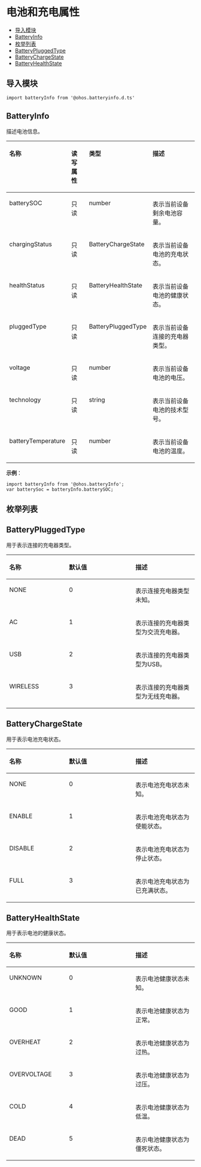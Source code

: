 # 电池和充电属性<a name="ZH-CN_TOPIC_0000001115974766"></a>

-   [导入模块](#zh-cn_topic_0000001100730486_section199443271307)
-   [BatteryInfo](#zh-cn_topic_0000001100730486_section1853612361618)
-   [枚举列表](#zh-cn_topic_0000001100730486_section14572171519166)
-   [BatteryPluggedType](#zh-cn_topic_0000001100730486_section1861134715488)
-   [BatteryChargeState](#zh-cn_topic_0000001100730486_section629045815408)
-   [BatteryHealthState](#zh-cn_topic_0000001100730486_section1636311513419)

## 导入模块<a name="zh-cn_topic_0000001100730486_section199443271307"></a>

```
import batteryInfo from '@ohos.batteryinfo.d.ts'
```

## BatteryInfo<a name="zh-cn_topic_0000001100730486_section1853612361618"></a>

描述电池信息。

<a name="zh-cn_topic_0000001100730486_table20633101642315"></a>
<table><thead align="left"><tr id="zh-cn_topic_0000001100730486_row663331618238"><th class="cellrowborder" valign="top" width="20.13%" id="mcps1.1.5.1.1"><p id="zh-cn_topic_0000001100730486_a3d0fc780cc904c1cbab7991251622f65"><a name="zh-cn_topic_0000001100730486_a3d0fc780cc904c1cbab7991251622f65"></a><a name="zh-cn_topic_0000001100730486_a3d0fc780cc904c1cbab7991251622f65"></a>名称</p>
</th>
<th class="cellrowborder" valign="top" width="13.5%" id="mcps1.1.5.1.2"><p id="zh-cn_topic_0000001100730486_p1961191632214"><a name="zh-cn_topic_0000001100730486_p1961191632214"></a><a name="zh-cn_topic_0000001100730486_p1961191632214"></a>读写属性</p>
</th>
<th class="cellrowborder" valign="top" width="23.29%" id="mcps1.1.5.1.3"><p id="zh-cn_topic_0000001100730486_ac1f1afc248084f8fb51242b648bc34de"><a name="zh-cn_topic_0000001100730486_ac1f1afc248084f8fb51242b648bc34de"></a><a name="zh-cn_topic_0000001100730486_ac1f1afc248084f8fb51242b648bc34de"></a>类型</p>
</th>
<th class="cellrowborder" valign="top" width="43.08%" id="mcps1.1.5.1.4"><p id="zh-cn_topic_0000001100730486_afec895de33f94e3c87ee7acc20190a17"><a name="zh-cn_topic_0000001100730486_afec895de33f94e3c87ee7acc20190a17"></a><a name="zh-cn_topic_0000001100730486_afec895de33f94e3c87ee7acc20190a17"></a>描述</p>
</th>
</tr>
</thead>
<tbody><tr id="zh-cn_topic_0000001100730486_row188481425182510"><td class="cellrowborder" valign="top" width="20.13%" headers="mcps1.1.5.1.1 "><p id="zh-cn_topic_0000001100730486_p938441717208"><a name="zh-cn_topic_0000001100730486_p938441717208"></a><a name="zh-cn_topic_0000001100730486_p938441717208"></a>batterySOC</p>
</td>
<td class="cellrowborder" valign="top" width="13.5%" headers="mcps1.1.5.1.2 "><p id="zh-cn_topic_0000001100730486_p1396118166228"><a name="zh-cn_topic_0000001100730486_p1396118166228"></a><a name="zh-cn_topic_0000001100730486_p1396118166228"></a>只读</p>
</td>
<td class="cellrowborder" valign="top" width="23.29%" headers="mcps1.1.5.1.3 "><p id="zh-cn_topic_0000001100730486_p6354841201511"><a name="zh-cn_topic_0000001100730486_p6354841201511"></a><a name="zh-cn_topic_0000001100730486_p6354841201511"></a>number</p>
</td>
<td class="cellrowborder" valign="top" width="43.08%" headers="mcps1.1.5.1.4 "><p id="zh-cn_topic_0000001100730486_p103961315181818"><a name="zh-cn_topic_0000001100730486_p103961315181818"></a><a name="zh-cn_topic_0000001100730486_p103961315181818"></a>表示当前设备剩余电池容量。</p>
</td>
</tr>
<tr id="zh-cn_topic_0000001100730486_row0461622112513"><td class="cellrowborder" valign="top" width="20.13%" headers="mcps1.1.5.1.1 "><p id="zh-cn_topic_0000001100730486_p5354124120158"><a name="zh-cn_topic_0000001100730486_p5354124120158"></a><a name="zh-cn_topic_0000001100730486_p5354124120158"></a>chargingStatus</p>
</td>
<td class="cellrowborder" valign="top" width="13.5%" headers="mcps1.1.5.1.2 "><p id="zh-cn_topic_0000001100730486_p159621168228"><a name="zh-cn_topic_0000001100730486_p159621168228"></a><a name="zh-cn_topic_0000001100730486_p159621168228"></a>只读</p>
</td>
<td class="cellrowborder" valign="top" width="23.29%" headers="mcps1.1.5.1.3 "><p id="zh-cn_topic_0000001100730486_p10354541181520"><a name="zh-cn_topic_0000001100730486_p10354541181520"></a><a name="zh-cn_topic_0000001100730486_p10354541181520"></a>BatteryChargeState</p>
</td>
<td class="cellrowborder" valign="top" width="43.08%" headers="mcps1.1.5.1.4 "><p id="zh-cn_topic_0000001100730486_p238673617568"><a name="zh-cn_topic_0000001100730486_p238673617568"></a><a name="zh-cn_topic_0000001100730486_p238673617568"></a>表示当前设备电池的充电状态。</p>
</td>
</tr>
<tr id="zh-cn_topic_0000001100730486_row09415619242"><td class="cellrowborder" valign="top" width="20.13%" headers="mcps1.1.5.1.1 "><p id="zh-cn_topic_0000001100730486_p1435434117152"><a name="zh-cn_topic_0000001100730486_p1435434117152"></a><a name="zh-cn_topic_0000001100730486_p1435434117152"></a>healthStatus</p>
</td>
<td class="cellrowborder" valign="top" width="13.5%" headers="mcps1.1.5.1.2 "><p id="zh-cn_topic_0000001100730486_p1796210169224"><a name="zh-cn_topic_0000001100730486_p1796210169224"></a><a name="zh-cn_topic_0000001100730486_p1796210169224"></a>只读</p>
</td>
<td class="cellrowborder" valign="top" width="23.29%" headers="mcps1.1.5.1.3 "><p id="zh-cn_topic_0000001100730486_p3354114131518"><a name="zh-cn_topic_0000001100730486_p3354114131518"></a><a name="zh-cn_topic_0000001100730486_p3354114131518"></a>BatteryHealthState</p>
</td>
<td class="cellrowborder" valign="top" width="43.08%" headers="mcps1.1.5.1.4 "><p id="zh-cn_topic_0000001100730486_p1365563875614"><a name="zh-cn_topic_0000001100730486_p1365563875614"></a><a name="zh-cn_topic_0000001100730486_p1365563875614"></a>表示当前设备电池的健康状态。</p>
</td>
</tr>
<tr id="zh-cn_topic_0000001100730486_row56471975243"><td class="cellrowborder" valign="top" width="20.13%" headers="mcps1.1.5.1.1 "><p id="zh-cn_topic_0000001100730486_p1835534116158"><a name="zh-cn_topic_0000001100730486_p1835534116158"></a><a name="zh-cn_topic_0000001100730486_p1835534116158"></a>pluggedType</p>
</td>
<td class="cellrowborder" valign="top" width="13.5%" headers="mcps1.1.5.1.2 "><p id="zh-cn_topic_0000001100730486_p18962416132211"><a name="zh-cn_topic_0000001100730486_p18962416132211"></a><a name="zh-cn_topic_0000001100730486_p18962416132211"></a>只读</p>
</td>
<td class="cellrowborder" valign="top" width="23.29%" headers="mcps1.1.5.1.3 "><p id="zh-cn_topic_0000001100730486_p235584114153"><a name="zh-cn_topic_0000001100730486_p235584114153"></a><a name="zh-cn_topic_0000001100730486_p235584114153"></a>BatteryPluggedType</p>
</td>
<td class="cellrowborder" valign="top" width="43.08%" headers="mcps1.1.5.1.4 "><p id="zh-cn_topic_0000001100730486_p19264101622016"><a name="zh-cn_topic_0000001100730486_p19264101622016"></a><a name="zh-cn_topic_0000001100730486_p19264101622016"></a>表示当前设备连接的充电器类型。</p>
</td>
</tr>
<tr id="zh-cn_topic_0000001100730486_row4536161934520"><td class="cellrowborder" valign="top" width="20.13%" headers="mcps1.1.5.1.1 "><p id="zh-cn_topic_0000001100730486_p14355174151513"><a name="zh-cn_topic_0000001100730486_p14355174151513"></a><a name="zh-cn_topic_0000001100730486_p14355174151513"></a>voltage</p>
</td>
<td class="cellrowborder" valign="top" width="13.5%" headers="mcps1.1.5.1.2 "><p id="zh-cn_topic_0000001100730486_p296261662212"><a name="zh-cn_topic_0000001100730486_p296261662212"></a><a name="zh-cn_topic_0000001100730486_p296261662212"></a>只读</p>
</td>
<td class="cellrowborder" valign="top" width="23.29%" headers="mcps1.1.5.1.3 "><p id="zh-cn_topic_0000001100730486_p7355741201519"><a name="zh-cn_topic_0000001100730486_p7355741201519"></a><a name="zh-cn_topic_0000001100730486_p7355741201519"></a>number</p>
</td>
<td class="cellrowborder" valign="top" width="43.08%" headers="mcps1.1.5.1.4 "><p id="zh-cn_topic_0000001100730486_p127111826172018"><a name="zh-cn_topic_0000001100730486_p127111826172018"></a><a name="zh-cn_topic_0000001100730486_p127111826172018"></a>表示当前设备电池的电压。</p>
</td>
</tr>
<tr id="zh-cn_topic_0000001100730486_row597319245451"><td class="cellrowborder" valign="top" width="20.13%" headers="mcps1.1.5.1.1 "><p id="zh-cn_topic_0000001100730486_p153551941141517"><a name="zh-cn_topic_0000001100730486_p153551941141517"></a><a name="zh-cn_topic_0000001100730486_p153551941141517"></a>technology</p>
</td>
<td class="cellrowborder" valign="top" width="13.5%" headers="mcps1.1.5.1.2 "><p id="zh-cn_topic_0000001100730486_p17962916162217"><a name="zh-cn_topic_0000001100730486_p17962916162217"></a><a name="zh-cn_topic_0000001100730486_p17962916162217"></a>只读</p>
</td>
<td class="cellrowborder" valign="top" width="23.29%" headers="mcps1.1.5.1.3 "><p id="zh-cn_topic_0000001100730486_p535514113154"><a name="zh-cn_topic_0000001100730486_p535514113154"></a><a name="zh-cn_topic_0000001100730486_p535514113154"></a>string</p>
</td>
<td class="cellrowborder" valign="top" width="43.08%" headers="mcps1.1.5.1.4 "><p id="zh-cn_topic_0000001100730486_p9298104612205"><a name="zh-cn_topic_0000001100730486_p9298104612205"></a><a name="zh-cn_topic_0000001100730486_p9298104612205"></a>表示当前设备电池的技术型号。</p>
</td>
</tr>
<tr id="zh-cn_topic_0000001100730486_row4978143312456"><td class="cellrowborder" valign="top" width="20.13%" headers="mcps1.1.5.1.1 "><p id="zh-cn_topic_0000001100730486_p7355114151515"><a name="zh-cn_topic_0000001100730486_p7355114151515"></a><a name="zh-cn_topic_0000001100730486_p7355114151515"></a>batteryTemperature</p>
</td>
<td class="cellrowborder" valign="top" width="13.5%" headers="mcps1.1.5.1.2 "><p id="zh-cn_topic_0000001100730486_p14962116172215"><a name="zh-cn_topic_0000001100730486_p14962116172215"></a><a name="zh-cn_topic_0000001100730486_p14962116172215"></a>只读</p>
</td>
<td class="cellrowborder" valign="top" width="23.29%" headers="mcps1.1.5.1.3 "><p id="zh-cn_topic_0000001100730486_p143551941201510"><a name="zh-cn_topic_0000001100730486_p143551941201510"></a><a name="zh-cn_topic_0000001100730486_p143551941201510"></a>number</p>
</td>
<td class="cellrowborder" valign="top" width="43.08%" headers="mcps1.1.5.1.4 "><p id="zh-cn_topic_0000001100730486_p7843573202"><a name="zh-cn_topic_0000001100730486_p7843573202"></a><a name="zh-cn_topic_0000001100730486_p7843573202"></a>表示当前设备电池的温度。</p>
</td>
</tr>
</tbody>
</table>

**示例**：

```
import batteryInfo from '@ohos.batteryInfo';
var batterySoc = batteryInfo.batterySOC;
```

## 枚举列表<a name="zh-cn_topic_0000001100730486_section14572171519166"></a>

## BatteryPluggedType<a name="zh-cn_topic_0000001100730486_section1861134715488"></a>

用于表示连接的充电器类型。

<a name="zh-cn_topic_0000001100730486_table144441452192814"></a>
<table><thead align="left"><tr id="zh-cn_topic_0000001100730486_row12444145210288"><th class="cellrowborder" valign="top" width="31.703170317031702%" id="mcps1.1.4.1.1"><p id="zh-cn_topic_0000001100730486_p162914100272"><a name="zh-cn_topic_0000001100730486_p162914100272"></a><a name="zh-cn_topic_0000001100730486_p162914100272"></a>名称</p>
</th>
<th class="cellrowborder" valign="top" width="35.253525352535256%" id="mcps1.1.4.1.2"><p id="zh-cn_topic_0000001100730486_p044416523286"><a name="zh-cn_topic_0000001100730486_p044416523286"></a><a name="zh-cn_topic_0000001100730486_p044416523286"></a>默认值</p>
</th>
<th class="cellrowborder" valign="top" width="33.043304330433045%" id="mcps1.1.4.1.3"><p id="zh-cn_topic_0000001100730486_p1044495252810"><a name="zh-cn_topic_0000001100730486_p1044495252810"></a><a name="zh-cn_topic_0000001100730486_p1044495252810"></a>描述</p>
</th>
</tr>
</thead>
<tbody><tr id="zh-cn_topic_0000001100730486_row18444115215284"><td class="cellrowborder" valign="top" width="31.703170317031702%" headers="mcps1.1.4.1.1 "><p id="zh-cn_topic_0000001100730486_p954122310283"><a name="zh-cn_topic_0000001100730486_p954122310283"></a><a name="zh-cn_topic_0000001100730486_p954122310283"></a>NONE</p>
</td>
<td class="cellrowborder" valign="top" width="35.253525352535256%" headers="mcps1.1.4.1.2 "><p id="zh-cn_topic_0000001100730486_p0527233288"><a name="zh-cn_topic_0000001100730486_p0527233288"></a><a name="zh-cn_topic_0000001100730486_p0527233288"></a>0</p>
</td>
<td class="cellrowborder" valign="top" width="33.043304330433045%" headers="mcps1.1.4.1.3 "><p id="zh-cn_topic_0000001100730486_p12372352812"><a name="zh-cn_topic_0000001100730486_p12372352812"></a><a name="zh-cn_topic_0000001100730486_p12372352812"></a>表示连接充电器类型未知。</p>
</td>
</tr>
<tr id="zh-cn_topic_0000001100730486_row55389918289"><td class="cellrowborder" valign="top" width="31.703170317031702%" headers="mcps1.1.4.1.1 "><p id="zh-cn_topic_0000001100730486_p15381795285"><a name="zh-cn_topic_0000001100730486_p15381795285"></a><a name="zh-cn_topic_0000001100730486_p15381795285"></a>AC</p>
</td>
<td class="cellrowborder" valign="top" width="35.253525352535256%" headers="mcps1.1.4.1.2 "><p id="zh-cn_topic_0000001100730486_p45381291281"><a name="zh-cn_topic_0000001100730486_p45381291281"></a><a name="zh-cn_topic_0000001100730486_p45381291281"></a>1</p>
</td>
<td class="cellrowborder" valign="top" width="33.043304330433045%" headers="mcps1.1.4.1.3 "><p id="zh-cn_topic_0000001100730486_p1953979102813"><a name="zh-cn_topic_0000001100730486_p1953979102813"></a><a name="zh-cn_topic_0000001100730486_p1953979102813"></a>表示连接的充电器类型为交流充电器。</p>
</td>
</tr>
<tr id="zh-cn_topic_0000001100730486_row928621592815"><td class="cellrowborder" valign="top" width="31.703170317031702%" headers="mcps1.1.4.1.1 "><p id="zh-cn_topic_0000001100730486_p1328691518288"><a name="zh-cn_topic_0000001100730486_p1328691518288"></a><a name="zh-cn_topic_0000001100730486_p1328691518288"></a>USB</p>
</td>
<td class="cellrowborder" valign="top" width="35.253525352535256%" headers="mcps1.1.4.1.2 "><p id="zh-cn_topic_0000001100730486_p1728616154286"><a name="zh-cn_topic_0000001100730486_p1728616154286"></a><a name="zh-cn_topic_0000001100730486_p1728616154286"></a>2</p>
</td>
<td class="cellrowborder" valign="top" width="33.043304330433045%" headers="mcps1.1.4.1.3 "><p id="zh-cn_topic_0000001100730486_p188591922163215"><a name="zh-cn_topic_0000001100730486_p188591922163215"></a><a name="zh-cn_topic_0000001100730486_p188591922163215"></a>表示连接的充电器类型为USB。</p>
</td>
</tr>
<tr id="zh-cn_topic_0000001100730486_row3954122652810"><td class="cellrowborder" valign="top" width="31.703170317031702%" headers="mcps1.1.4.1.1 "><p id="zh-cn_topic_0000001100730486_p1995412614284"><a name="zh-cn_topic_0000001100730486_p1995412614284"></a><a name="zh-cn_topic_0000001100730486_p1995412614284"></a>WIRELESS</p>
</td>
<td class="cellrowborder" valign="top" width="35.253525352535256%" headers="mcps1.1.4.1.2 "><p id="zh-cn_topic_0000001100730486_p395402620286"><a name="zh-cn_topic_0000001100730486_p395402620286"></a><a name="zh-cn_topic_0000001100730486_p395402620286"></a>3</p>
</td>
<td class="cellrowborder" valign="top" width="33.043304330433045%" headers="mcps1.1.4.1.3 "><p id="zh-cn_topic_0000001100730486_p235192423214"><a name="zh-cn_topic_0000001100730486_p235192423214"></a><a name="zh-cn_topic_0000001100730486_p235192423214"></a>表示连接的充电器类型为无线充电器。</p>
</td>
</tr>
</tbody>
</table>

## BatteryChargeState<a name="zh-cn_topic_0000001100730486_section629045815408"></a>

用于表示电池充电状态。

<a name="zh-cn_topic_0000001100730486_table1368716015365"></a>
<table><thead align="left"><tr id="zh-cn_topic_0000001100730486_row106884010367"><th class="cellrowborder" valign="top" width="31.703170317031702%" id="mcps1.1.4.1.1"><p id="zh-cn_topic_0000001100730486_p468816023615"><a name="zh-cn_topic_0000001100730486_p468816023615"></a><a name="zh-cn_topic_0000001100730486_p468816023615"></a>名称</p>
</th>
<th class="cellrowborder" valign="top" width="35.253525352535256%" id="mcps1.1.4.1.2"><p id="zh-cn_topic_0000001100730486_p15688505362"><a name="zh-cn_topic_0000001100730486_p15688505362"></a><a name="zh-cn_topic_0000001100730486_p15688505362"></a>默认值</p>
</th>
<th class="cellrowborder" valign="top" width="33.043304330433045%" id="mcps1.1.4.1.3"><p id="zh-cn_topic_0000001100730486_p1068830103619"><a name="zh-cn_topic_0000001100730486_p1068830103619"></a><a name="zh-cn_topic_0000001100730486_p1068830103619"></a>描述</p>
</th>
</tr>
</thead>
<tbody><tr id="zh-cn_topic_0000001100730486_row1868880113613"><td class="cellrowborder" valign="top" width="31.703170317031702%" headers="mcps1.1.4.1.1 "><p id="zh-cn_topic_0000001100730486_p1392942212399"><a name="zh-cn_topic_0000001100730486_p1392942212399"></a><a name="zh-cn_topic_0000001100730486_p1392942212399"></a>NONE</p>
</td>
<td class="cellrowborder" valign="top" width="35.253525352535256%" headers="mcps1.1.4.1.2 "><p id="zh-cn_topic_0000001100730486_p968880103613"><a name="zh-cn_topic_0000001100730486_p968880103613"></a><a name="zh-cn_topic_0000001100730486_p968880103613"></a>0</p>
</td>
<td class="cellrowborder" valign="top" width="33.043304330433045%" headers="mcps1.1.4.1.3 "><p id="zh-cn_topic_0000001100730486_p16911819163919"><a name="zh-cn_topic_0000001100730486_p16911819163919"></a><a name="zh-cn_topic_0000001100730486_p16911819163919"></a>表示电池充电状态未知。</p>
</td>
</tr>
<tr id="zh-cn_topic_0000001100730486_row17688180173620"><td class="cellrowborder" valign="top" width="31.703170317031702%" headers="mcps1.1.4.1.1 "><p id="zh-cn_topic_0000001100730486_p12928922193920"><a name="zh-cn_topic_0000001100730486_p12928922193920"></a><a name="zh-cn_topic_0000001100730486_p12928922193920"></a>ENABLE</p>
</td>
<td class="cellrowborder" valign="top" width="35.253525352535256%" headers="mcps1.1.4.1.2 "><p id="zh-cn_topic_0000001100730486_p86893003614"><a name="zh-cn_topic_0000001100730486_p86893003614"></a><a name="zh-cn_topic_0000001100730486_p86893003614"></a>1</p>
</td>
<td class="cellrowborder" valign="top" width="33.043304330433045%" headers="mcps1.1.4.1.3 "><p id="zh-cn_topic_0000001100730486_p9910201913391"><a name="zh-cn_topic_0000001100730486_p9910201913391"></a><a name="zh-cn_topic_0000001100730486_p9910201913391"></a>表示电池充电状态为使能状态。</p>
</td>
</tr>
<tr id="zh-cn_topic_0000001100730486_row1868914011367"><td class="cellrowborder" valign="top" width="31.703170317031702%" headers="mcps1.1.4.1.1 "><p id="zh-cn_topic_0000001100730486_p4926152211394"><a name="zh-cn_topic_0000001100730486_p4926152211394"></a><a name="zh-cn_topic_0000001100730486_p4926152211394"></a>DISABLE</p>
</td>
<td class="cellrowborder" valign="top" width="35.253525352535256%" headers="mcps1.1.4.1.2 "><p id="zh-cn_topic_0000001100730486_p186891001361"><a name="zh-cn_topic_0000001100730486_p186891001361"></a><a name="zh-cn_topic_0000001100730486_p186891001361"></a>2</p>
</td>
<td class="cellrowborder" valign="top" width="33.043304330433045%" headers="mcps1.1.4.1.3 "><p id="zh-cn_topic_0000001100730486_p1210733413414"><a name="zh-cn_topic_0000001100730486_p1210733413414"></a><a name="zh-cn_topic_0000001100730486_p1210733413414"></a>表示电池充电状态为停止状态。</p>
</td>
</tr>
<tr id="zh-cn_topic_0000001100730486_row068911018360"><td class="cellrowborder" valign="top" width="31.703170317031702%" headers="mcps1.1.4.1.1 "><p id="zh-cn_topic_0000001100730486_p1992542211392"><a name="zh-cn_topic_0000001100730486_p1992542211392"></a><a name="zh-cn_topic_0000001100730486_p1992542211392"></a>FULL</p>
</td>
<td class="cellrowborder" valign="top" width="35.253525352535256%" headers="mcps1.1.4.1.2 "><p id="zh-cn_topic_0000001100730486_p46895023619"><a name="zh-cn_topic_0000001100730486_p46895023619"></a><a name="zh-cn_topic_0000001100730486_p46895023619"></a>3</p>
</td>
<td class="cellrowborder" valign="top" width="33.043304330433045%" headers="mcps1.1.4.1.3 "><p id="zh-cn_topic_0000001100730486_p3614135154120"><a name="zh-cn_topic_0000001100730486_p3614135154120"></a><a name="zh-cn_topic_0000001100730486_p3614135154120"></a>表示电池充电状态为已充满状态。</p>
</td>
</tr>
</tbody>
</table>

## BatteryHealthState<a name="zh-cn_topic_0000001100730486_section1636311513419"></a>

用于表示电池的健康状态。

<a name="zh-cn_topic_0000001100730486_table1646153519380"></a>
<table><thead align="left"><tr id="zh-cn_topic_0000001100730486_row1847203533813"><th class="cellrowborder" valign="top" width="31.703170317031702%" id="mcps1.1.4.1.1"><p id="zh-cn_topic_0000001100730486_p44743514381"><a name="zh-cn_topic_0000001100730486_p44743514381"></a><a name="zh-cn_topic_0000001100730486_p44743514381"></a>名称</p>
</th>
<th class="cellrowborder" valign="top" width="35.253525352535256%" id="mcps1.1.4.1.2"><p id="zh-cn_topic_0000001100730486_p164783513817"><a name="zh-cn_topic_0000001100730486_p164783513817"></a><a name="zh-cn_topic_0000001100730486_p164783513817"></a>默认值</p>
</th>
<th class="cellrowborder" valign="top" width="33.043304330433045%" id="mcps1.1.4.1.3"><p id="zh-cn_topic_0000001100730486_p447153533816"><a name="zh-cn_topic_0000001100730486_p447153533816"></a><a name="zh-cn_topic_0000001100730486_p447153533816"></a>描述</p>
</th>
</tr>
</thead>
<tbody><tr id="zh-cn_topic_0000001100730486_row10475355385"><td class="cellrowborder" valign="top" width="31.703170317031702%" headers="mcps1.1.4.1.1 "><p id="zh-cn_topic_0000001100730486_p9268513193910"><a name="zh-cn_topic_0000001100730486_p9268513193910"></a><a name="zh-cn_topic_0000001100730486_p9268513193910"></a>UNKNOWN</p>
</td>
<td class="cellrowborder" valign="top" width="35.253525352535256%" headers="mcps1.1.4.1.2 "><p id="zh-cn_topic_0000001100730486_p147113523813"><a name="zh-cn_topic_0000001100730486_p147113523813"></a><a name="zh-cn_topic_0000001100730486_p147113523813"></a>0</p>
</td>
<td class="cellrowborder" valign="top" width="33.043304330433045%" headers="mcps1.1.4.1.3 "><p id="zh-cn_topic_0000001100730486_p840231793914"><a name="zh-cn_topic_0000001100730486_p840231793914"></a><a name="zh-cn_topic_0000001100730486_p840231793914"></a>表示电池健康状态未知。</p>
</td>
</tr>
<tr id="zh-cn_topic_0000001100730486_row114716352387"><td class="cellrowborder" valign="top" width="31.703170317031702%" headers="mcps1.1.4.1.1 "><p id="zh-cn_topic_0000001100730486_p426781333915"><a name="zh-cn_topic_0000001100730486_p426781333915"></a><a name="zh-cn_topic_0000001100730486_p426781333915"></a>GOOD</p>
</td>
<td class="cellrowborder" valign="top" width="35.253525352535256%" headers="mcps1.1.4.1.2 "><p id="zh-cn_topic_0000001100730486_p44843519383"><a name="zh-cn_topic_0000001100730486_p44843519383"></a><a name="zh-cn_topic_0000001100730486_p44843519383"></a>1</p>
</td>
<td class="cellrowborder" valign="top" width="33.043304330433045%" headers="mcps1.1.4.1.3 "><p id="zh-cn_topic_0000001100730486_p540191793918"><a name="zh-cn_topic_0000001100730486_p540191793918"></a><a name="zh-cn_topic_0000001100730486_p540191793918"></a>表示电池健康状态为正常。</p>
</td>
</tr>
<tr id="zh-cn_topic_0000001100730486_row8481935183816"><td class="cellrowborder" valign="top" width="31.703170317031702%" headers="mcps1.1.4.1.1 "><p id="zh-cn_topic_0000001100730486_p82651913183910"><a name="zh-cn_topic_0000001100730486_p82651913183910"></a><a name="zh-cn_topic_0000001100730486_p82651913183910"></a>OVERHEAT</p>
</td>
<td class="cellrowborder" valign="top" width="35.253525352535256%" headers="mcps1.1.4.1.2 "><p id="zh-cn_topic_0000001100730486_p184818358383"><a name="zh-cn_topic_0000001100730486_p184818358383"></a><a name="zh-cn_topic_0000001100730486_p184818358383"></a>2</p>
</td>
<td class="cellrowborder" valign="top" width="33.043304330433045%" headers="mcps1.1.4.1.3 "><p id="zh-cn_topic_0000001100730486_p2399117183918"><a name="zh-cn_topic_0000001100730486_p2399117183918"></a><a name="zh-cn_topic_0000001100730486_p2399117183918"></a>表示电池健康状态为过热。</p>
</td>
</tr>
<tr id="zh-cn_topic_0000001100730486_row1448163593819"><td class="cellrowborder" valign="top" width="31.703170317031702%" headers="mcps1.1.4.1.1 "><p id="zh-cn_topic_0000001100730486_p10235161343911"><a name="zh-cn_topic_0000001100730486_p10235161343911"></a><a name="zh-cn_topic_0000001100730486_p10235161343911"></a>OVERVOLTAGE</p>
</td>
<td class="cellrowborder" valign="top" width="35.253525352535256%" headers="mcps1.1.4.1.2 "><p id="zh-cn_topic_0000001100730486_p34863518387"><a name="zh-cn_topic_0000001100730486_p34863518387"></a><a name="zh-cn_topic_0000001100730486_p34863518387"></a>3</p>
</td>
<td class="cellrowborder" valign="top" width="33.043304330433045%" headers="mcps1.1.4.1.3 "><p id="zh-cn_topic_0000001100730486_p203691717193914"><a name="zh-cn_topic_0000001100730486_p203691717193914"></a><a name="zh-cn_topic_0000001100730486_p203691717193914"></a>表示电池健康状态为过压。</p>
</td>
</tr>
<tr id="zh-cn_topic_0000001100730486_row2096919723911"><td class="cellrowborder" valign="top" width="31.703170317031702%" headers="mcps1.1.4.1.1 "><p id="zh-cn_topic_0000001100730486_p12970127203916"><a name="zh-cn_topic_0000001100730486_p12970127203916"></a><a name="zh-cn_topic_0000001100730486_p12970127203916"></a>COLD</p>
</td>
<td class="cellrowborder" valign="top" width="35.253525352535256%" headers="mcps1.1.4.1.2 "><p id="zh-cn_topic_0000001100730486_p17970572396"><a name="zh-cn_topic_0000001100730486_p17970572396"></a><a name="zh-cn_topic_0000001100730486_p17970572396"></a>4</p>
</td>
<td class="cellrowborder" valign="top" width="33.043304330433045%" headers="mcps1.1.4.1.3 "><p id="zh-cn_topic_0000001100730486_p20970177153913"><a name="zh-cn_topic_0000001100730486_p20970177153913"></a><a name="zh-cn_topic_0000001100730486_p20970177153913"></a>表示电池健康状态为低温。</p>
</td>
</tr>
<tr id="zh-cn_topic_0000001100730486_row497017143917"><td class="cellrowborder" valign="top" width="31.703170317031702%" headers="mcps1.1.4.1.1 "><p id="zh-cn_topic_0000001100730486_p19710712394"><a name="zh-cn_topic_0000001100730486_p19710712394"></a><a name="zh-cn_topic_0000001100730486_p19710712394"></a>DEAD</p>
</td>
<td class="cellrowborder" valign="top" width="35.253525352535256%" headers="mcps1.1.4.1.2 "><p id="zh-cn_topic_0000001100730486_p997117733916"><a name="zh-cn_topic_0000001100730486_p997117733916"></a><a name="zh-cn_topic_0000001100730486_p997117733916"></a>5</p>
</td>
<td class="cellrowborder" valign="top" width="33.043304330433045%" headers="mcps1.1.4.1.3 "><p id="zh-cn_topic_0000001100730486_p13971137153918"><a name="zh-cn_topic_0000001100730486_p13971137153918"></a><a name="zh-cn_topic_0000001100730486_p13971137153918"></a>表示电池健康状态为僵死状态。</p>
</td>
</tr>
</tbody>
</table>

